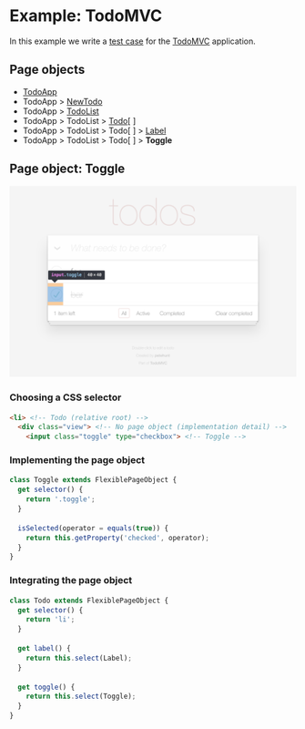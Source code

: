 # Example: TodoMVC

In this example we write a [test case](../index.md#test-case) for the [TodoMVC][external-todomvc] application.

## Page objects

- [TodoApp](./page-objects/1-todo-app.md#page-object-todoapp)
- TodoApp > [NewTodo](./page-objects/2-new-todo.md#page-object-newtodo)
- TodoApp > [TodoList](./page-objects/3-todo-list.md#page-object-todolist)
- TodoApp > TodoList > [Todo](./page-objects/4-todo.md#page-object-todo)[ ]
- TodoApp > TodoList > Todo[ ] > [Label](./page-objects/5-label.md#page-object-label)
- TodoApp > TodoList > Todo[ ] > **Toggle**

## Page object: Toggle

![toggle](../images/toggle.png)

### Choosing a CSS selector

```html
<li> <!-- Todo (relative root) -->
  <div class="view"> <!-- No page object (implementation detail) -->
    <input class="toggle" type="checkbox"> <!-- Toggle -->
```

### Implementing the page object

```js
class Toggle extends FlexiblePageObject {
  get selector() {
    return '.toggle';
  }

  isSelected(operator = equals(true)) {
    return this.getProperty('checked', operator);
  }
}
```

### Integrating the page object

```js
class Todo extends FlexiblePageObject {
  get selector() {
    return 'li';
  }

  get label() {
    return this.select(Label);
  }

  get toggle() {
    return this.select(Toggle);
  }
}
```

[external-todomvc]: http://todomvc.com/examples/react/#/
